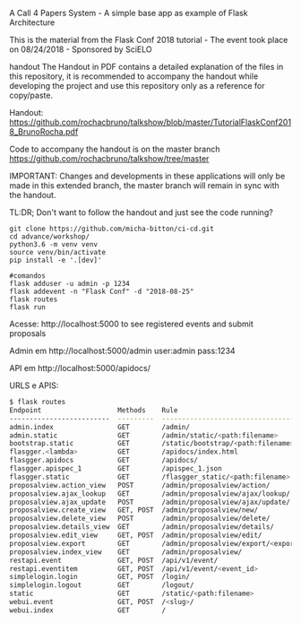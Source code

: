 A Call 4 Papers System - A simple base app as example of Flask Architecture

This is the material from the Flask Conf 2018 tutorial - The event took place on 08/24/2018 - Sponsored by SciELO

handout
The Handout in PDF contains a detailed explanation of the files in this repository, it is recommended to accompany the handout while developing the project and use this repository only as a reference for copy/paste.

Handout: https://github.com/rochacbruno/talkshow/blob/master/TutorialFlaskConf2018_BrunoRocha.pdf

Code to accompany the handout is on the master branch https://github.com/rochacbruno/talkshow/tree/master

IMPORTANT: Changes and developments in these applications will only be made in this extended branch, the master branch will remain in sync with the handout.

TL:DR;
Don't want to follow the handout and just see the code running?

```
git clone https://github.com/micha-bitton/ci-cd.git
cd advance/workshop/
python3.6 -m venv venv
source venv/bin/activate
pip install -e '.[dev]'

#comandos
flask adduser -u admin -p 1234
flask addevent -n "Flask Conf" -d "2018-08-25"
flask routes
flask run
```

Acesse: http://localhost:5000 to see registered events and submit proposals

Admin em http://localhost:5000/admin user:admin pass:1234

API em http://localhost:5000/apidocs/


URLS e APIS:

```bash
$ flask routes
Endpoint                   Methods    Rule
-------------------------  ---------  -----------------------------------------
admin.index                GET        /admin/
admin.static               GET        /admin/static/<path:filename>
bootstrap.static           GET        /static/bootstrap/<path:filename>
flasgger.<lambda>          GET        /apidocs/index.html
flasgger.apidocs           GET        /apidocs/
flasgger.apispec_1         GET        /apispec_1.json
flasgger.static            GET        /flasgger_static/<path:filename>
proposalview.action_view   POST       /admin/proposalview/action/
proposalview.ajax_lookup   GET        /admin/proposalview/ajax/lookup/
proposalview.ajax_update   POST       /admin/proposalview/ajax/update/
proposalview.create_view   GET, POST  /admin/proposalview/new/
proposalview.delete_view   POST       /admin/proposalview/delete/
proposalview.details_view  GET        /admin/proposalview/details/
proposalview.edit_view     GET, POST  /admin/proposalview/edit/
proposalview.export        GET        /admin/proposalview/export/<export_type>/
proposalview.index_view    GET        /admin/proposalview/
restapi.event              GET, POST  /api/v1/event/
restapi.eventitem          GET, POST  /api/v1/event/<event_id>
simplelogin.login          GET, POST  /login/
simplelogin.logout         GET        /logout/
static                     GET        /static/<path:filename>
webui.event                GET, POST  /<slug>/
webui.index                GET        /

